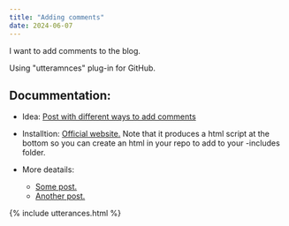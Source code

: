 ```yaml
---
title: "Adding comments"
date: 2024-06-07
---
```


I want to add comments to the blog.

Using "utteramnces" plug-in for GitHub.

## Docummentation:

- Idea: [Post with different ways to add comments](https://webapps.stackexchange.com/questions/165528/how-to-add-comments-in-blog-posts-on-github-pages-websites)

- Installtion: [Official website.](https://utteranc.es/#configuration) Note that it produces a html script at the bottom so you can create an html in your repo to add to your -includes folder.

- More deatails:
  - [Some post.](https://gist.github.com/mwt/7b747b45d5e28e7a943490d7a3b8a4ff)
  - [Another post.](https://jekyllrb.com/docs/includes/)

{% include utterances.html %}
